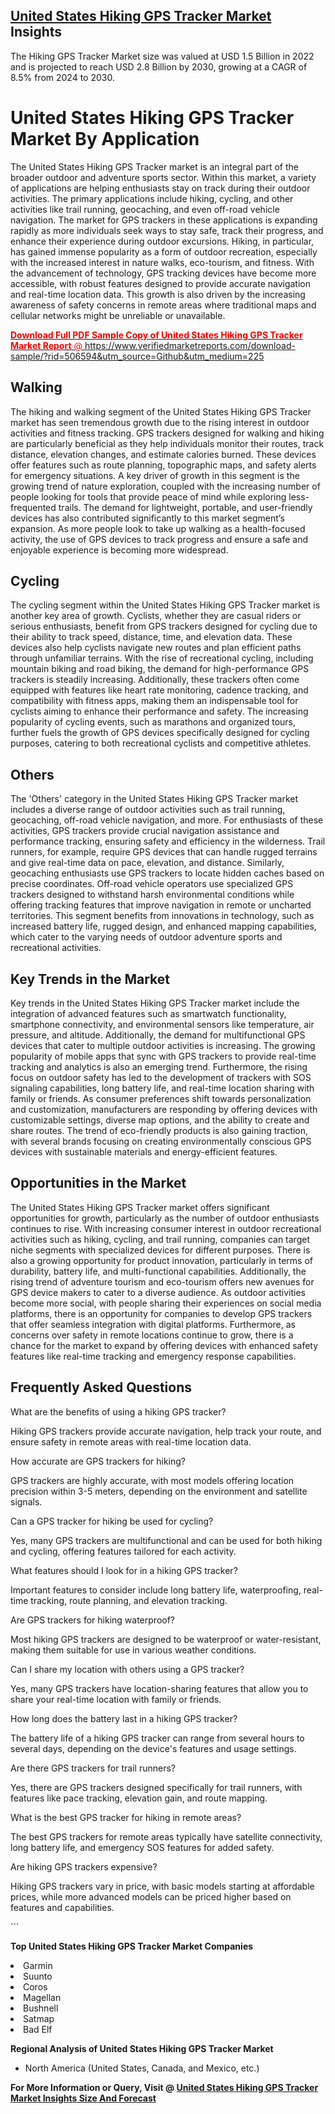 <h2><a href="https://www.verifiedmarketreports.com/download-sample/?rid=506594&amp;utm_source=Github&amp;utm_medium=225" target="_blank">United States Hiking GPS Tracker Market</a> Insights</h2><p>The Hiking GPS Tracker Market size was valued at USD 1.5 Billion in 2022 and is projected to reach USD 2.8 Billion by 2030, growing at a CAGR of 8.5% from 2024 to 2030.</p><p> <h1>United States Hiking GPS Tracker Market By Application</h1> <p>The United States Hiking GPS Tracker market is an integral part of the broader outdoor and adventure sports sector. Within this market, a variety of applications are helping enthusiasts stay on track during their outdoor activities. The primary applications include hiking, cycling, and other activities like trail running, geocaching, and even off-road vehicle navigation. The market for GPS trackers in these applications is expanding rapidly as more individuals seek ways to stay safe, track their progress, and enhance their experience during outdoor excursions. Hiking, in particular, has gained immense popularity as a form of outdoor recreation, especially with the increased interest in nature walks, eco-tourism, and fitness. With the advancement of technology, GPS tracking devices have become more accessible, with robust features designed to provide accurate navigation and real-time location data. This growth is also driven by the increasing awareness of safety concerns in remote areas where traditional maps and cellular networks might be unreliable or unavailable. <a href="#"><p><span class=""><span style="color: #ff0000;"><strong>Download Full PDF Sample Copy of United States Hiking GPS Tracker Market Report</strong> @ </span><a href="https://www.verifiedmarketreports.com/download-sample/?rid=506594&amp;utm_source=Github&amp;utm_medium=225" target="_blank">https://www.verifiedmarketreports.com/download-sample/?rid=506594&amp;utm_source=Github&amp;utm_medium=225</a></span></p></a></p> <h2>Walking</h2> <p>The hiking and walking segment of the United States Hiking GPS Tracker market has seen tremendous growth due to the rising interest in outdoor activities and fitness tracking. GPS trackers designed for walking and hiking are particularly beneficial as they help individuals monitor their routes, track distance, elevation changes, and estimate calories burned. These devices offer features such as route planning, topographic maps, and safety alerts for emergency situations. A key driver of growth in this segment is the growing trend of nature exploration, coupled with the increasing number of people looking for tools that provide peace of mind while exploring less-frequented trails. The demand for lightweight, portable, and user-friendly devices has also contributed significantly to this market segment’s expansion. As more people look to take up walking as a health-focused activity, the use of GPS devices to track progress and ensure a safe and enjoyable experience is becoming more widespread.</p> <h2>Cycling</h2> <p>The cycling segment within the United States Hiking GPS Tracker market is another key area of growth. Cyclists, whether they are casual riders or serious enthusiasts, benefit from GPS trackers designed for cycling due to their ability to track speed, distance, time, and elevation data. These devices also help cyclists navigate new routes and plan efficient paths through unfamiliar terrains. With the rise of recreational cycling, including mountain biking and road biking, the demand for high-performance GPS trackers is steadily increasing. Additionally, these trackers often come equipped with features like heart rate monitoring, cadence tracking, and compatibility with fitness apps, making them an indispensable tool for cyclists aiming to enhance their performance and safety. The increasing popularity of cycling events, such as marathons and organized tours, further fuels the growth of GPS devices specifically designed for cycling purposes, catering to both recreational cyclists and competitive athletes.</p> <h2>Others</h2> <p>The 'Others' category in the United States Hiking GPS Tracker market includes a diverse range of outdoor activities such as trail running, geocaching, off-road vehicle navigation, and more. For enthusiasts of these activities, GPS trackers provide crucial navigation assistance and performance tracking, ensuring safety and efficiency in the wilderness. Trail runners, for example, require GPS devices that can handle rugged terrains and give real-time data on pace, elevation, and distance. Similarly, geocaching enthusiasts use GPS trackers to locate hidden caches based on precise coordinates. Off-road vehicle operators use specialized GPS trackers designed to withstand harsh environmental conditions while offering tracking features that improve navigation in remote or uncharted territories. This segment benefits from innovations in technology, such as increased battery life, rugged design, and enhanced mapping capabilities, which cater to the varying needs of outdoor adventure sports and recreational activities.</p> <h2>Key Trends in the Market</h2> <p>Key trends in the United States Hiking GPS Tracker market include the integration of advanced features such as smartwatch functionality, smartphone connectivity, and environmental sensors like temperature, air pressure, and altitude. Additionally, the demand for multifunctional GPS devices that cater to multiple outdoor activities is increasing. The growing popularity of mobile apps that sync with GPS trackers to provide real-time tracking and analytics is also an emerging trend. Furthermore, the rising focus on outdoor safety has led to the development of trackers with SOS signaling capabilities, long battery life, and real-time location sharing with family or friends. As consumer preferences shift towards personalization and customization, manufacturers are responding by offering devices with customizable settings, diverse map options, and the ability to create and share routes. The trend of eco-friendly products is also gaining traction, with several brands focusing on creating environmentally conscious GPS devices with sustainable materials and energy-efficient features.</p> <h2>Opportunities in the Market</h2> <p>The United States Hiking GPS Tracker market offers significant opportunities for growth, particularly as the number of outdoor enthusiasts continues to rise. With increasing consumer interest in outdoor recreational activities such as hiking, cycling, and trail running, companies can target niche segments with specialized devices for different purposes. There is also a growing opportunity for product innovation, particularly in terms of durability, battery life, and multi-functional capabilities. Additionally, the rising trend of adventure tourism and eco-tourism offers new avenues for GPS device makers to cater to a diverse audience. As outdoor activities become more social, with people sharing their experiences on social media platforms, there is an opportunity for companies to develop GPS trackers that offer seamless integration with digital platforms. Furthermore, as concerns over safety in remote locations continue to grow, there is a chance for the market to expand by offering devices with enhanced safety features like real-time tracking and emergency response capabilities.</p> <h2>Frequently Asked Questions</h2> <p>What are the benefits of using a hiking GPS tracker?</p> <p>Hiking GPS trackers provide accurate navigation, help track your route, and ensure safety in remote areas with real-time location data.</p> <p>How accurate are GPS trackers for hiking?</p> <p>GPS trackers are highly accurate, with most models offering location precision within 3-5 meters, depending on the environment and satellite signals.</p> <p>Can a GPS tracker for hiking be used for cycling?</p> <p>Yes, many GPS trackers are multifunctional and can be used for both hiking and cycling, offering features tailored for each activity.</p> <p>What features should I look for in a hiking GPS tracker?</p> <p>Important features to consider include long battery life, waterproofing, real-time tracking, route planning, and elevation tracking.</p> <p>Are GPS trackers for hiking waterproof?</p> <p>Most hiking GPS trackers are designed to be waterproof or water-resistant, making them suitable for use in various weather conditions.</p> <p>Can I share my location with others using a GPS tracker?</p> <p>Yes, many GPS trackers have location-sharing features that allow you to share your real-time location with family or friends.</p> <p>How long does the battery last in a hiking GPS tracker?</p> <p>The battery life of a hiking GPS tracker can range from several hours to several days, depending on the device's features and usage settings.</p> <p>Are there GPS trackers for trail runners?</p> <p>Yes, there are GPS trackers designed specifically for trail runners, with features like pace tracking, elevation gain, and route mapping.</p> <p>What is the best GPS tracker for hiking in remote areas?</p> <p>The best GPS trackers for remote areas typically have satellite connectivity, long battery life, and emergency SOS features for added safety.</p> <p>Are hiking GPS trackers expensive?</p> <p>Hiking GPS trackers vary in price, with basic models starting at affordable prices, while more advanced models can be priced higher based on features and capabilities.</p> ```</p><p><strong>Top United States Hiking GPS Tracker Market Companies</strong></p><div data-test-id=""><p><li>Garmin</li><li> Suunto</li><li> Coros</li><li> Magellan</li><li> Bushnell</li><li> Satmap</li><li> Bad Elf</li></p><div><strong>Regional Analysis of&nbsp;United States Hiking GPS Tracker Market</strong></div><ul><li dir="ltr"><p dir="ltr">North America&nbsp;(United States, Canada, and Mexico, etc.)</p></li></ul><p><strong>For More Information or Query, Visit @&nbsp;</strong><strong><a href="https://www.verifiedmarketreports.com/product/hiking-gps-tracker-market/?utm_source=Github&amp;utm_medium=225" target="_blank">United States Hiking GPS Tracker Market Insights Size And Forecast</a></strong></p></div>
